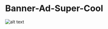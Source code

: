 # Banner-Ad-Super-Cool
![alt text](https://raw.githubusercontent.com/username/projectname/branch/path/to/img.png)
